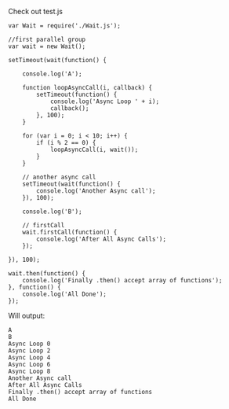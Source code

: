 Check out test.js

    var Wait = require('./Wait.js');
    
    //first parallel group
    var wait = new Wait();
    
    setTimeout(wait(function() {
    
        console.log('A');
    
        function loopAsyncCall(i, callback) {
            setTimeout(function() {
                console.log('Async Loop ' + i);
                callback();
            }, 100);
        }
    
        for (var i = 0; i < 10; i++) {
            if (i % 2 == 0) {
                loopAsyncCall(i, wait());
            }
        }
    
        // another async call
        setTimeout(wait(function() {
            console.log('Another Async call');
        }), 100);
    
        console.log('B');
    
        // firstCall
        wait.firstCall(function() {
            console.log('After All Async Calls');
        });
    
    }), 100);
    
    wait.then(function() {
        console.log('Finally .then() accept array of functions');
    }, function() {
        console.log('All Done');
    });


Will output:
    
    A
    B
    Async Loop 0
    Async Loop 2
    Async Loop 4
    Async Loop 6
    Async Loop 8
    Another Async call
    After All Async Calls
    Finally .then() accept array of functions
    All Done
    